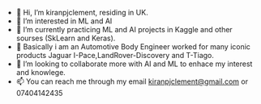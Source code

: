 - 👋 Hi, I’m kiranpjclement, residing in UK.
- 👀 I’m interested in  ML and AI
- 🌱 I’m currently practicing ML and AI projects in Kaggle and other sourses (SkLearn and Keras).
- 🌱 Basically i am an Automotive Body Engineer worked for many iconic products Jaguar I-Pace,LandRover-Discovery and T-Tiago.
- 💞️ I’m looking to collaborate more with AI and ML to enhace my interest and knowlege.
- 📫 You can reach me through my email kiranpjclement@gmail.com or 07404142435

<!---
kiranpjclement/kiranpjclement is a ✨ special ✨ repository because its `README.md` (this file) appears on your GitHub profile.
You can click the Preview link to take a look at your changes.
--->
